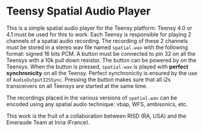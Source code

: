 # Teensy Spatial Audio Player

This is a simple spatial audio player for the Teensy platform. Teensy 4.0 or 4.1 must be used for this to work. Each Teensy is responsible for playing 2 channels of a spatial audio recording. The recording of these 2 channels must be stored in a stereo wav file named `spatial.wav` with the following format: signed 16 bits PCM. A button must be connected to pin 32 on all the Teensys with a 10k pull down resistor. The button can be powered by on the Teensys. When the button is pressed, `spatial.wav` is played with **perfect synchronicity** on all the Teensy. Perfect synchronicity is ensured by the use of `AudioOutputI2SSync`. Pressing the button makes sure that all i2s transceivers on all Teensys are started at the same time.

The recordings placed in the various versions of `spatial.wav` can be encoded using any spatial audio technique: vbap, WFS, ambisonics, etc.

This work is the fruit of a collaboration between RISD (RA, USA) and the Emeraude Team at Inria (France).
